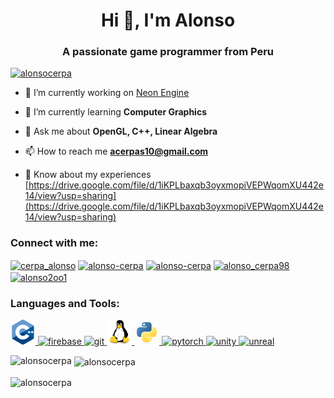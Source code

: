 <h1 align="center">Hi 👋, I'm Alonso</h1>
<h3 align="center">A passionate game programmer from Peru</h3>

<p align="left"> <a href="https://github.com/ryo-ma/github-profile-trophy"><img src="https://github-profile-trophy.vercel.app/?username=alonsocerpa" alt="alonsocerpa" /></a> </p>

- 🔭 I’m currently working on [Neon Engine](https://github.com/AlonsoCerpa/NeonEngine)

- 🌱 I’m currently learning **Computer Graphics**

- 💬 Ask me about **OpenGL, C++, Linear Algebra**

- 📫 How to reach me **acerpas10@gmail.com**

- 📄 Know about my experiences [https://drive.google.com/file/d/1iKPLbaxqb3oyxmopiVEPWqomXU442e14/view?usp=sharing](https://drive.google.com/file/d/1iKPLbaxqb3oyxmopiVEPWqomXU442e14/view?usp=sharing)

<h3 align="left">Connect with me:</h3>
<p align="left">
<a href="https://twitter.com/cerpa_alonso" target="blank"><img align="center" src="https://raw.githubusercontent.com/rahuldkjain/github-profile-readme-generator/master/src/images/icons/Social/twitter.svg" alt="cerpa_alonso" height="30" width="40" /></a>
<a href="https://linkedin.com/in/alonso-cerpa" target="blank"><img align="center" src="https://raw.githubusercontent.com/rahuldkjain/github-profile-readme-generator/master/src/images/icons/Social/linked-in-alt.svg" alt="alonso-cerpa" height="30" width="40" /></a>
<a href="https://stackoverflow.com/users/alonso-cerpa" target="blank"><img align="center" src="https://raw.githubusercontent.com/rahuldkjain/github-profile-readme-generator/master/src/images/icons/Social/stack-overflow.svg" alt="alonso-cerpa" height="30" width="40" /></a>
<a href="https://www.codechef.com/users/alonso_cerpa98" target="blank"><img align="center" src="https://cdn.jsdelivr.net/npm/simple-icons@3.1.0/icons/codechef.svg" alt="alonso_cerpa98" height="30" width="40" /></a>
<a href="https://www.leetcode.com/alonso2oo1" target="blank"><img align="center" src="https://raw.githubusercontent.com/rahuldkjain/github-profile-readme-generator/master/src/images/icons/Social/leet-code.svg" alt="alonso2oo1" height="30" width="40" /></a>
</p>

<h3 align="left">Languages and Tools:</h3>
<p align="left"> <a href="https://www.w3schools.com/cpp/" target="_blank" rel="noreferrer"> <img src="https://raw.githubusercontent.com/devicons/devicon/master/icons/cplusplus/cplusplus-original.svg" alt="cplusplus" width="40" height="40"/> </a> <a href="https://firebase.google.com/" target="_blank" rel="noreferrer"> <img src="https://www.vectorlogo.zone/logos/firebase/firebase-icon.svg" alt="firebase" width="40" height="40"/> </a> <a href="https://git-scm.com/" target="_blank" rel="noreferrer"> <img src="https://www.vectorlogo.zone/logos/git-scm/git-scm-icon.svg" alt="git" width="40" height="40"/> </a> <a href="https://www.linux.org/" target="_blank" rel="noreferrer"> <img src="https://raw.githubusercontent.com/devicons/devicon/master/icons/linux/linux-original.svg" alt="linux" width="40" height="40"/> </a> <a href="https://www.python.org" target="_blank" rel="noreferrer"> <img src="https://raw.githubusercontent.com/devicons/devicon/master/icons/python/python-original.svg" alt="python" width="40" height="40"/> </a> <a href="https://pytorch.org/" target="_blank" rel="noreferrer"> <img src="https://www.vectorlogo.zone/logos/pytorch/pytorch-icon.svg" alt="pytorch" width="40" height="40"/> </a> <a href="https://unity.com/" target="_blank" rel="noreferrer"> <img src="https://www.vectorlogo.zone/logos/unity3d/unity3d-icon.svg" alt="unity" width="40" height="40"/> </a> <a href="https://unrealengine.com/" target="_blank" rel="noreferrer"> <img src="https://raw.githubusercontent.com/kenangundogan/fontisto/036b7eca71aab1bef8e6a0518f7329f13ed62f6b/icons/svg/brand/unreal-engine.svg" alt="unreal" width="40" height="40"/> </a> </p>

<p><img align="left" src="https://github-readme-stats.vercel.app/api/top-langs?username=alonsocerpa&show_icons=true&locale=en&layout=compact" alt="alonsocerpa" /></p>

<p>&nbsp;<img align="center" src="https://github-readme-stats.vercel.app/api?username=alonsocerpa&show_icons=true&locale=en" alt="alonsocerpa" /></p>

<p><img align="center" src="https://github-readme-streak-stats.herokuapp.com/?user=alonsocerpa&" alt="alonsocerpa" /></p>
